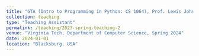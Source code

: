 ```yaml
---
title: "GTA (Intro to Programming in Python: CS 1064), Prof. Lewis John"
collection: teaching
type: "Teaching Assistant"
permalink: /teaching/2023-spring-teaching-2
venue: "Virginia Tech, Department of Computer Science, Spring 2024"
date: 2024-01-01
location: "Blacksburg, USA"
---
```


[//]: # (I worked as a Graduate Teaching Assistant for Professor [Lifu Huang]&#40;https://wilburone.github.io/index.html&#41; in the Machine Learning course for fall 2023. This involved reviewing solutions to assignments, assisting with grading and quizzes. This was also a project based course and I worked as a product manager for 8 different students teams working on diverse projects in Machine Learning. I also held office hours and conducted workshops on Numpy and Pytorch.)


